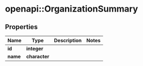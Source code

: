 # openapi::OrganizationSummary


## Properties
Name | Type | Description | Notes
------------ | ------------- | ------------- | -------------
**id** | **integer** |  | 
**name** | **character** |  | 


